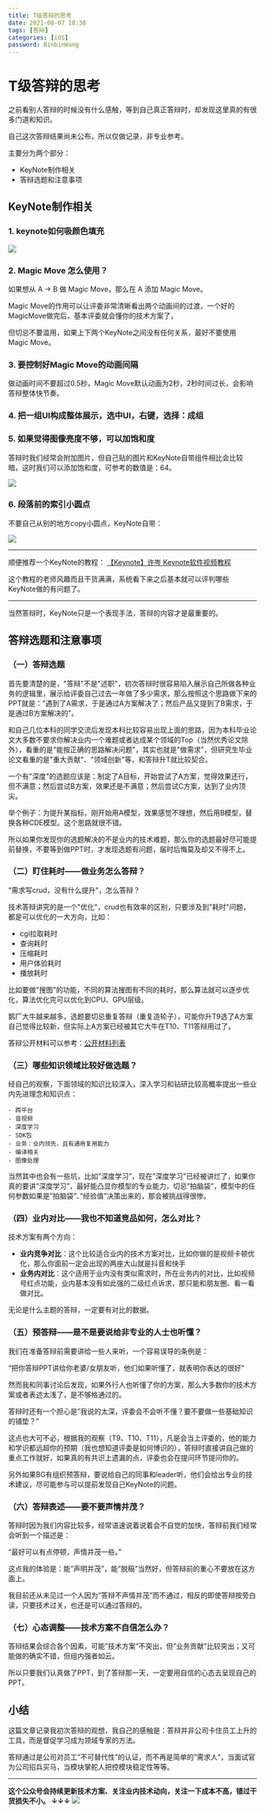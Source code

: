 ```yaml
---
title: T级答辩的思考
date: 2021-08-07 18:38
tags: [答辩]
categories: [iOS]
password: BinbinWang
---
```


# T级答辩的思考

之前看别人答辩的时候没有什么感触，等到自己真正答辩时，却发现这里真的有很多门道和知识。

自己这次答辩结果尚未公布，所以仅做记录，非专业参考。

主要分为两个部分：

- KeyNote制作相关
- 答辩选题和注意事项

## KeyNote制作相关

### 1. keynote如何吸颜色填充

![](https://tva1.sinaimg.cn/large/008i3skNgy1gz45sjcedyj312l0u0gou.jpg)

### 2. Magic Move 怎么使用？

如果想从 A -> B 做 Magic Move，那么在 A 添加 Magic Move。

Magic Move的作用可以让评委非常清晰看出两个动画间的过渡，一个好的MagicMove做完后，基本评委就会懂你的技术方案了，

但切忌不要滥用，如果上下两个KeyNote之间没有任何关系，最好不要使用 Magic Move。

### 3. 要控制好Magic Move的动画间隔

做动画时间不要超过0.5秒，Magic Move默认动画为2秒，2秒时间过长，会影响答辩整体快节奏。

### 4. 把一组UI构成整体展示，选中UI，右键，选择：成组

### 5. 如果觉得图像亮度不够，可以加饱和度

答辩时我们经常会附加图片，但自己贴的图片和KeyNote自带组件相比会比较暗，这时我们可以添加饱和度，可参考的数值是：64。

![](https://tva1.sinaimg.cn/large/008i3skNgy1gz67l3hkwbj308k0g5q36.jpg)

### 6. 段落前的索引小圆点

不要自己从别的地方copy小圆点，KeyNote自带：

![](https://tva1.sinaimg.cn/large/e6c9d24egy1gziv7bnxwpj209t0i03z3.jpg)

------

顺便推荐一个KeyNote的教程：
[【Keynote】许岑 Keynote软件视频教程](https://www.bilibili.com/video/BV1aW411R7rm?from=search&seid=9206294149179567727&spm_id_from=333.337.0.0)

这个教程的老师风趣而且干货满满，系统看下来之后基本就可以评判哪些KeyNote做的有问题了。

------

当然答辩时，KeyNote只是一个表现手法，答辩的内容才是最重要的。

## 答辩选题和注意事项

### （一）答辩选题

首先要清楚的是，"答辩"不是"述职"，初次答辩时很容易陷入展示自己所做各种业务的逻辑里，展示给评委自己过去一年做了多少需求，那么按照这个思路做下来的PPT就是："遇到了A需求，于是通过A方案解决了；然后产品又提到了B需求，于是通过B方案解决的"。

和自己几位本科的同学交流后发现本科比较容易出现上面的思路，因为本科毕业论文大多数不要求你解决业内一个难题或者达成某个领域的Top（当然优秀论文除外），看重的是"能按正确的思路解决问题"，其实也就是"做需求"，但研究生毕业论文看重的是"重大贡献"、"领域创新"等，和答辩升T就比较契合。

一个有"深度"的选题应该是：制定了A目标，开始尝试了A方案，觉得效果还行，但不满意；然后尝试B方案，效果还是不满意；然后尝试C方案，达到了业内顶尖。

举个例子：为提升某指标，刚开始用A模型，效果感觉不理想，然后用B模型，替换各种CDE模型。这个思路就很不错。

所以如果你发现你的选题解决的不是业内的技术难题，那么你的选题最好尽可能提前替换，不要等到做PPT时，才发现选题有问题，届时后悔莫及却又不得不上。

### （二）盯住耗时——做业务怎么答辩？

"需求写crud，没有什么提升"，怎么答辩？

技术答辩讲究的是一个"优化"，crud也有效率的区别，只要涉及到"耗时"问题，都是可以优化的一大方向，比如：

- cgi拉取耗时
- 查询耗时
- 压缩耗时
- 用户体验耗时
- 播放耗时

比如要做"搜图"的功能，不同的算法搜图有不同的耗时，那么算法就可以逐步优化，算法优化完可以优化到CPU、GPU层级。

鹅厂大牛越来越多，选题要切忌重复答辩（重复造轮子），可能你升T9选了A方案自己觉得比较新，但实际上A方案已经被其它大牛在T10、T11答辩用过了。

答辩公开材料可以参考：[公开材料列表]()

### （三）哪些知识领域比较好做选题？

经自己的观察，下面领域的知识比较深入，深入学习和钻研比较高概率提出一些业内先进理念和知识点：

```
- 跨平台
- 音视频
- 深度学习
- SDK包
- 业务：业内领先，且有通用复用能力
- 编译相关
- 图像处理
```

当然其中也会有一些坑，比如”深度学习”，现在”深度学习”已经被讲烂了，如果你真的要讲”深度学习”，最好能凸显你模型的专业能力，切忌”拍脑袋”，模型中的任何参数如果是”拍脑袋”、”经验值”决策出来的，那会被挑战得很惨。

### （四）业内对比——我也不知道竞品如何，怎么对比？

技术方案有两个方向：

- **业内竞争对比**：这个比较适合业内的技术方案对比，比如你做的是视频卡顿优化，那么你面前一定会出现的两座大山就是抖音和快手
- **业务内对比**：这个适用于业内没有类似需求时，所在业务内的对比，比如视频号红点功能，业内基本没有如此强的二级红点诉求，那只能和朋友圈、看一看做对比。

无论是什么主题的答辩，一定要有对比的数据。

### （五）预答辩——是不是要说给非专业的人士也听懂？

我们在准备答辩前需要讲给一些人来听，一个容易误导的条例是：

“把你答辩PPT讲给你老婆/女朋友听，他们如果听懂了，就表明你表达的很好”

然而我和同事讨论后发现，如果外行人也听懂了你的方案，那么大多数你的技术方案或者表述太浅了，是不够格通过的。

答辩时还有一个担心是”我说的太深，评委会不会听不懂？要不要做一些基础知识的铺垫？”

这点也大可不必，根据我的观察（T9、T10、T11），凡是会当上评委的，他的能力和学识都远超你的预期（我也想知道评委是如何博识的），答辩时直接讲自己做的重点工作就好，如果真的有共识上遗漏的点，评委也会在提问环节提问你的。

另外如果BG有组织预答辩，要说给自己的同事和leader听，他们会给出专业的技术建议，尽可能参与可以提前发现自己KeyNote的问题。

### （六）答辩表述——要不要声情并茂？

答辩时因为我们内容比较多，经常语速说着说着会不自觉的加快，答辩前我们经常会听到一个描述是：

“最好可以有点停顿，声情并茂一些。”

这点我的体验是：能”声明并茂”，能”脱稿”当然好，但答辩前的重心不要放在这方面上。

我目前还从未见过一个人因为”答辩不声情并茂”而不通过，相反的即使答辩按旁白读，只要技术过关，也还是可以通过答辩的。

### （七）心态调整——技术方案不自信怎么办？

答辩结果会综合各个因素，可能”技术方案”不突出，但”业务贡献”比较突出；又可能做的确实不错，但组内强者如云。

所以只要我们认真做了PPT，到了答辩那一天，一定要用自信的心态去呈现自己的PPT。

## 小结

这篇文章记录我初次答辩的观想，我自己的感触是：答辩并非公司卡住员工上升的工具，而是督促学习成为领域专家的方法。

答辩通过是公司对员工”不可替代性”的认证，而不再是简单的”需求人”，当面试官为公司招兵买马，当模块掌舵人把控模块稳定性等等。

------
**这个公众号会持续更新技术方案、关注业内技术动向，关注一下成本不高，错过干货损失不小。
↓↓↓**
![](https://tva1.sinaimg.cn/large/e6c9d24egy1gzzmv1p67mj21bi0hcwgh.jpg)